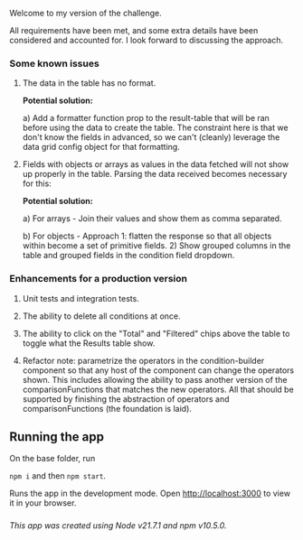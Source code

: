 Welcome to my version of the challenge.

All requirements have been met, and some extra details have been considered and accounted for. I look forward to discussing the approach.

### Some known issues

1. The data in the table has no format.

   <b>Potential solution:</b>

   a) Add a formatter function prop to the result-table that will be ran before using the data to create the table. The constraint here is that we don't know the fields in advanced, so we can't (cleanly) leverage the data grid config object for that formatting.

2. Fields with objects or arrays as values in the data fetched will not show up properly in the table. Parsing the data received becomes necessary for this:

   <b>Potential solution:</b>

   a) For arrays - Join their values and show them as comma separated.

   b) For objects - Approach 1: flatten the response so that all objects within become a set of primitive fields. 2) Show grouped columns in the table and grouped fields in the condition field dropdown.

### Enhancements for a production version

1. Unit tests and integration tests.

2. The ability to delete all conditions at once.

3. The ability to click on the "Total" and "Filtered" chips above the table to toggle what the Results table show.

4. Refactor note: parametrize the operators in the condition-builder component so that any host of the component can change the operators shown. This includes allowing the ability to pass another version of the comparisonFunctions that matches the new operators. All that should be supported by finishing the abstraction of operators and comparisonFunctions (the foundation is laid).

## Running the app

On the base folder, run

`npm i` and then `npm start`.

Runs the app in the development mode.
Open [http://localhost:3000](http://localhost:3000) to view it in your browser.

###

_This app was created using Node v21.7.1 and npm v10.5.0._
